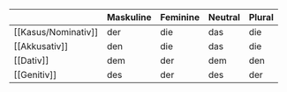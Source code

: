 
|               | Maskuline | Feminine | Neutral | Plural |
| ------------- | --------- | -------- | ------- | ------ |
| [[Kasus/Nominativ]] | der       | die      | das     | die    |
| [[Akkusativ]] | den       | die      | das     | die    |
| [[Dativ]]     | dem       | der      | dem     | den    |
| [[Genitiv]]   | des       | der      | des     | der    |
